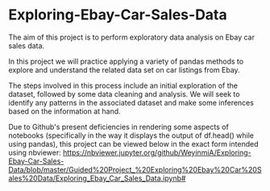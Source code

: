 # Exploring-Ebay-Car-Sales-Data
The aim of this project is to perform exploratory data analysis on Ebay car sales data.

In this project we will practice applying a variety of pandas methods to explore and understand the related data set on car listings from Ebay.

The steps involved in this process include an initial exploration of the dataset, followed by some data cleaning and analysis. We will seek to identify any patterns in the associated dataset and make some inferences based on the information at hand.

Due to Github's present deficiencies in rendering some aspects of notebooks (specifically in the way it displays the output of df.head() while using pandas), this project can be viewed below in the exact form intended using nbviewer:
https://nbviewer.jupyter.org/github/WeyinmiA/Exploring-Ebay-Car-Sales-Data/blob/master/Guided%20Project_%20Exploring%20Ebay%20Car%20Sales%20Data/Exploring_Ebay_Car_Sales_Data.ipynb#
